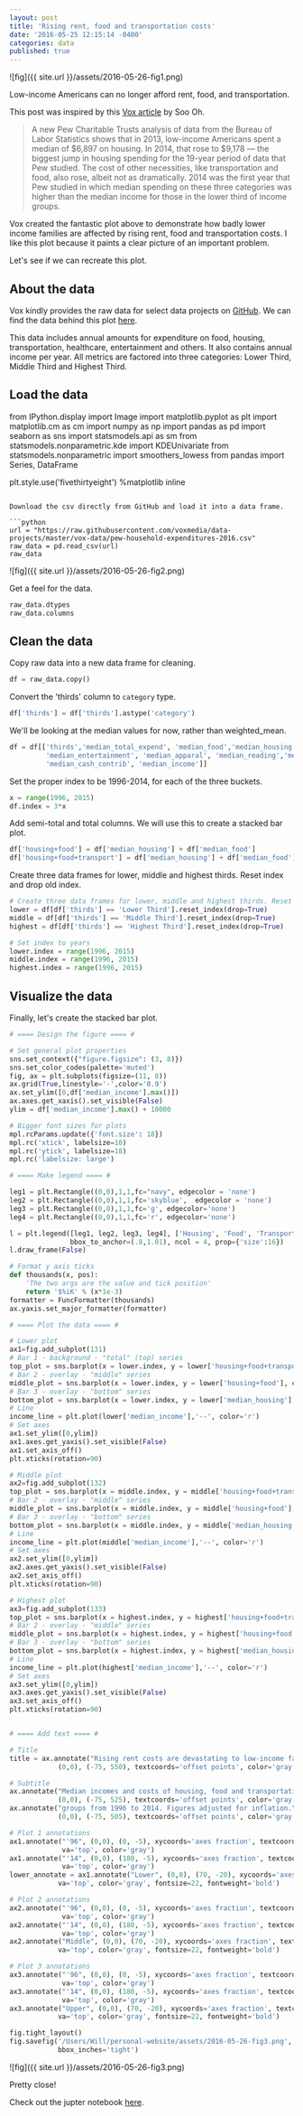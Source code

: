 ```yaml
---
layout: post
title: 'Rising rent, food and transportation costs'
date: '2016-05-25 12:15:14 -0400'
categories: data
published: true
---
```


![fig]({{ site.url }}/assets/2016-05-26-fig1.png)

Low-income Americans can no longer afford rent, food, and transportation.

This post was inspired by this [Vox article](http://www.vox.com/2016/3/30/11330832/low-income-households-cant-afford-basic-needs) by Soo Oh. 

> A new Pew Charitable Trusts analysis of data from the Bureau of Labor Statistics shows that in 2013, low-income Americans spent a median of $6,897 on housing. In 2014, that rose to $9,178 — the biggest jump in housing spending for the 19-year period of data that Pew studied.
> The cost of other necessities, like transportation and food, also rose, albeit not as dramatically. 2014 was the first year that Pew studied in which median spending on these three categories was higher than the median income for those in the lower third of income groups.

Vox created the fantastic plot above to demonstrate how badly lower income families are affected by rising rent, food and transportation costs. I like this plot because it paints a clear picture of an important problem.

Let's see if we can recreate this plot.

## About the data

Vox kindly provides the raw data for select data projects on [GitHub](https://github.com/voxmedia/data-projects). We can find the data behind this plot [here](https://github.com/voxmedia/data-projects/blob/master/vox-data/pew-household-expenditures-2016.csv).

This data includes annual amounts for expenditure on food, housing, transportation, healthcare, entertainment and others. It also contains annual income per year. All metrics are factored into three categories: Lower Third, Middle Third and Highest Third.

## Load the data

from IPython.display import Image
import matplotlib.pyplot as plt
import matplotlib.cm as cm
import numpy as np
import pandas as pd
import seaborn as sns
import statsmodels.api as sm
from statsmodels.nonparametric.kde import KDEUnivariate
from statsmodels.nonparametric import smoothers_lowess
from pandas import Series, DataFrame

plt.style.use('fivethirtyeight')
%matplotlib inline
```

Download the csv directly from GitHub and load it into a data frame.

```python
url = "https://raw.githubusercontent.com/voxmedia/data-projects/master/vox-data/pew-household-expenditures-2016.csv"
raw_data = pd.read_csv(url)
raw_data
```
![fig]({{ site.url }}/assets/2016-05-26-fig2.png)

Get a feel for the data.

```python
raw_data.dtypes
raw_data.columns
```

## Clean the data

Copy raw data into a new data frame for cleaning.

```python
df = raw_data.copy()
```

Convert the 'thirds' column to `category` type.

```python
df['thirds'] = df['thirds'].astype('category')
```

We'll be looking at the median values for now, rather than weighted_mean.

```python
df = df[['thirds','median_total_expend', 'median_food','median_housing', 'median_transportation', 'median_healthcare',
         'median_entertainment', 'median_apparal', 'median_reading','median_retirement_pension',
         'median_cash_contrib', 'median_income']]
```

Set the proper index to be 1996-2014, for each of the three buckets.

```python
x = range(1996, 2015)
df.index = 3*x
```

Add semi-total and total columns. We will use this to create a stacked bar plot.

```python
df['housing+food'] = df['median_housing'] + df['median_food']
df['housing+food+transport'] = df['median_housing'] + df['median_food'] + df['median_transportation']
```

Create three data frames for lower, middle and highest thirds. Reset index and drop old index.

```python
# Create three data frames for lower, middle and highest thirds. Reset index and drop old one.
lower = df[df['thirds'] == 'Lower Third'].reset_index(drop=True)
middle = df[df['thirds'] == 'Middle Third'].reset_index(drop=True)
highest = df[df['thirds'] == 'Highest Third'].reset_index(drop=True)

# Set index to years
lower.index = range(1996, 2015)
middle.index = range(1996, 2015)
highest.index = range(1996, 2015)
```

## Visualize the data

Finally, let's create the stacked bar plot.

```python
# ==== Design the figure ==== #

# Set general plot properties
sns.set_context({"figure.figsize": (3, 8)})
sns.set_color_codes(palette='muted')
fig, ax = plt.subplots(figsize=(11, 8))
ax.grid(True,linestyle='-',color='0.9')
ax.set_ylim([0,df['median_income'].max()])
ax.axes.get_xaxis().set_visible(False)
ylim = df['median_income'].max() + 10000

# Bigger font sizes for plots
mpl.rcParams.update({'font.size': 18})
mpl.rc('xtick', labelsize=10) 
mpl.rc('ytick', labelsize=18) 
mpl.rc('labelsize: large')

# ==== Make legend ==== #

leg1 = plt.Rectangle((0,0),1,1,fc="navy", edgecolor = 'none')
leg2 = plt.Rectangle((0,0),1,1,fc='skyblue',  edgecolor = 'none')
leg3 = plt.Rectangle((0,0),1,1,fc='g', edgecolor='none')
leg4 = plt.Rectangle((0,0),1,1,fc='r', edgecolor='none')

l = plt.legend([leg1, leg2, leg3, leg4], ['Housing', 'Food', 'Transportation', 'Income'],
               bbox_to_anchor=(.8,1.01), ncol = 4, prop={'size':16})
l.draw_frame(False)

# Format y axis ticks
def thousands(x, pos):
    'The two args are the value and tick position'
    return '$%iK' % (x*1e-3)
formatter = FuncFormatter(thousands)
ax.yaxis.set_major_formatter(formatter)

# ==== Plot the data ==== #

# Lower plot
ax1=fig.add_subplot(131)
# Bar 1 - background - "total" (top) series
top_plot = sns.barplot(x = lower.index, y = lower['housing+food+transport'], color='g')
# Bar 2 - overlay - "middle" series
middle_plot = sns.barplot(x = lower.index, y = lower['housing+food'], color = "skyblue")
# Bar 3 - overlay - "bottom" series
bottom_plot = sns.barplot(x = lower.index, y = lower['median_housing'], color = "navy")
# Line
income_line = plt.plot(lower['median_income'],'--', color='r')
# Set axes
ax1.set_ylim([0,ylim])
ax1.axes.get_yaxis().set_visible(False)
ax1.set_axis_off()
plt.xticks(rotation=90)

# Middle plot
ax2=fig.add_subplot(132)
top_plot = sns.barplot(x = middle.index, y = middle['housing+food+transport'], color='g')
# Bar 2 - overlay - "middle" series
middle_plot = sns.barplot(x = middle.index, y = middle['housing+food'], color = "skyblue")
# Bar 3 - overlay - "bottom" series
bottom_plot = sns.barplot(x = middle.index, y = middle['median_housing'], color = "navy")
# Line
income_line = plt.plot(middle['median_income'],'--', color='r')
# Set axes
ax2.set_ylim([0,ylim])
ax2.axes.get_yaxis().set_visible(False)
ax2.set_axis_off()
plt.xticks(rotation=90)

# Highest plot
ax3=fig.add_subplot(133)
top_plot = sns.barplot(x = highest.index, y = highest['housing+food+transport'], color='g')
# Bar 2 - overlay - "middle" series
middle_plot = sns.barplot(x = highest.index, y = highest['housing+food'], color = "skyblue")
# Bar 3 - overlay - "bottom" series
bottom_plot = sns.barplot(x = highest.index, y = highest['median_housing'], color = "navy")
# Line
income_line = plt.plot(highest['median_income'],'--', color='r')
# Set axes
ax3.set_ylim([0,ylim])
ax3.axes.get_yaxis().set_visible(False)
ax3.set_axis_off()
plt.xticks(rotation=90)


# ==== Add text ==== #

# Title
title = ax.annotate("Rising rent costs are devastating to low-income families",
            (0,0), (-75, 550), textcoords='offset points', color='gray', fontsize=26, fontweight='heavy')

# Subtitle
ax.annotate("Median incomes and costs of housing, food and transportation across income",
            (0,0), (-75, 525), textcoords='offset points', color='gray', fontsize=18, style='italic')
ax.annotate("groups from 1996 to 2014. Figures adjusted for inflation.",
            (0,0), (-75, 505), textcoords='offset points', color='gray', fontsize=18, style='italic')

# Plot 1 annotations
ax1.annotate("'96", (0,0), (0, -5), xycoords='axes fraction', textcoords='offset points',
             va='top', color='gray')
ax1.annotate("'14", (0,0), (180, -5), xycoords='axes fraction', textcoords='offset points',
             va='top', color='gray')
lower_annotate = ax1.annotate("Lower", (0,0), (70, -20), xycoords='axes fraction', textcoords='offset points',
            va='top', color='gray', fontsize=22, fontweight='bold')

# Plot 2 annotations
ax2.annotate("'96", (0,0), (0, -5), xycoords='axes fraction', textcoords='offset points',
             va='top', color='gray')
ax2.annotate("'14", (0,0), (180, -5), xycoords='axes fraction', textcoords='offset points',
             va='top', color='gray')
ax2.annotate("Middle", (0,0), (70, -20), xycoords='axes fraction', textcoords='offset points',
            va='top', color='gray', fontsize=22, fontweight='bold')

# Plot 3 annotations
ax3.annotate("'96", (0,0), (0, -5), xycoords='axes fraction', textcoords='offset points',
             va='top', color='gray')
ax3.annotate("'14", (0,0), (180, -5), xycoords='axes fraction', textcoords='offset points',
             va='top', color='gray')
ax3.annotate("Upper", (0,0), (70, -20), xycoords='axes fraction', textcoords='offset points',
            va='top', color='gray', fontsize=22, fontweight='bold')

fig.tight_layout()
fig.savefig('/Users/Will/personal-website/assets/2016-05-26-fig3.png', bbox_extra_artists=(l,title, lower_annotate),
            bbox_inches='tight')
```

![fig]({{ site.url }}/assets/2016-05-26-fig3.png)

Pretty close!

Check out the jupter notebook [here](http://nbviewer.jupyter.org/github/willgeary/willgeary.github.io/blob/master/_notebooks/2016-05-26-rising-rent-costs.ipynb).
